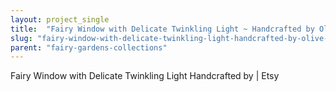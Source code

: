 ```yaml
---
layout: project_single
title:  "Fairy Window with Delicate Twinkling Light ~ Handcrafted by Olive Fairy Accessories, Fairy House, Fairy Door"
slug: "fairy-window-with-delicate-twinkling-light-handcrafted-by-olive-fairy-accessories-fairy-house-fairy-door"
parent: "fairy-gardens-collections"
---
```

Fairy Window with Delicate Twinkling Light Handcrafted by | Etsy